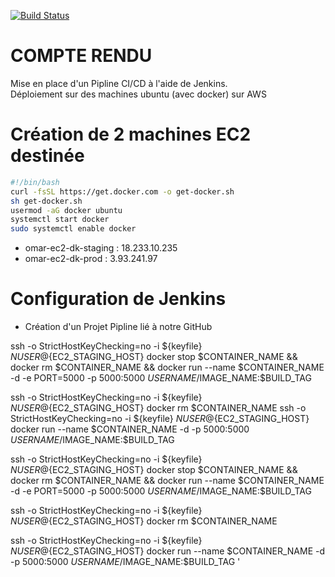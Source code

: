 [![Build Status](http://54.144.136.33:8080/buildStatus/icon?job=cicd-jenkins-static-website)](http://54.144.136.33:8080/job/cicd-jenkins-static-website/)
# COMPTE RENDU
Mise en place d'un Pipline CI/CD à l'aide de Jenkins.<br>
Déploiement sur des machines ubuntu (avec docker) sur AWS

# Création de 2 machines EC2 destinée
```bash
#!/bin/bash
curl -fsSL https://get.docker.com -o get-docker.sh
sh get-docker.sh
usermod -aG docker ubuntu
systemctl start docker
sudo systemctl enable docker 
```
* omar-ec2-dk-staging : 18.233.10.235
* omar-ec2-dk-prod : 3.93.241.97


# Configuration de Jenkins
* Création d'un Projet Pipline lié à notre GitHub

ssh -o StrictHostKeyChecking=no -i ${keyfile} ${NUSER}@${EC2_STAGING_HOST} docker stop $CONTAINER_NAME && docker rm $CONTAINER_NAME && docker run --name $CONTAINER_NAME -d -e PORT=5000 -p 5000:5000 $USERNAME/$IMAGE_NAME:$BUILD_TAG

ssh -o StrictHostKeyChecking=no -i ${keyfile} ${NUSER}@${EC2_STAGING_HOST} docker rm $CONTAINER_NAME
ssh -o StrictHostKeyChecking=no -i ${keyfile} ${NUSER}@${EC2_STAGING_HOST} docker run --name $CONTAINER_NAME -d -p 5000:5000 $USERNAME/$IMAGE_NAME:$BUILD_TAG





ssh -o StrictHostKeyChecking=no -i ${keyfile} ${NUSER}@${EC2_STAGING_HOST} docker stop $CONTAINER_NAME && docker rm $CONTAINER_NAME && docker run --name $CONTAINER_NAME -d -e PORT=5000 -p 5000:5000 $USERNAME/$IMAGE_NAME:$BUILD_TAG

ssh -o StrictHostKeyChecking=no -i ${keyfile} ${NUSER}@${EC2_STAGING_HOST} docker rm $CONTAINER_NAME

ssh -o StrictHostKeyChecking=no -i ${keyfile} ${NUSER}@${EC2_STAGING_HOST} docker run --name $CONTAINER_NAME -d  -p 5000:5000 $USERNAME/$IMAGE_NAME:$BUILD_TAG
                        '
